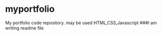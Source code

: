 # myportfolio
My portfolio code repository. may be used HTML,CSS,Javascript
###I am writing readme file